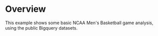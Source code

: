 

# Overview
This example shows some basic NCAA Men's Basketball game analysis, using the public
Bigquery datasets.